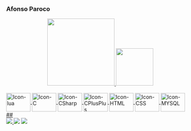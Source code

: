 ### Afonso Paroco

<div align="center">
  <a href="https://github.com/afonsoparoco">
  <img height="180em" src="https://github-readme-stats.vercel.app/api?username=afonsoparoco&show_icons=false&theme=dark&include_all_commits=true&count_private=true"/>
  <img height="100em" src="https://github-readme-stats.vercel.app/api/top-langs/?username=afonsoparoco&layout=compact&langs_count=7&theme=dark"/>
</div>
  
<div style="display: inline_block"><br>
  <img align="center" alt="Icon-lua" height="50" width="65" src="https://cdn.jsdelivr.net/gh/devicons/devicon/icons/lua/lua-original-wordmark.svg">
  <img align="center" alt="Icon-C" height="50" width="65" src="https://cdn.jsdelivr.net/gh/devicons/devicon/icons/c/c-original.svg">
  <img align="center" alt="Icon-CSharp" height="50" width="65" src="https://cdn.jsdelivr.net/gh/devicons/devicon/icons/csharp/csharp-original.svg">
  <img align="center" alt="Icon-CPlusPlus" height="50" width="65" src="https://cdn.jsdelivr.net/gh/devicons/devicon/icons/cplusplus/cplusplus-original.svg">
  <img align="center" alt="Icon-HTML" height="50" width="65" src="https://cdn.jsdelivr.net/gh/devicons/devicon/icons/html5/html5-original.svg">
  <img align="center" alt="Icon-CSS" height="50" width="65" src="https://cdn.jsdelivr.net/gh/devicons/devicon/icons/css3/css3-original.svg">
  <img align="center" alt="Icon-MYSQL" height="50" width="65" src="https://cdn.jsdelivr.net/gh/devicons/devicon/icons/mysql/mysql-original-wordmark.svg">

 </div>
 ##
 <div>
    <a href="https://discord.gg/!PAROCO#8332" target="_blank"><img src="https://img.shields.io/badge/Discord-7289DA?style=for-the-badge&logo=discord&logoColor=white" target="_blank">
    <a href = "mailto:afonsoparoco@gmail.com"><img src="https://img.shields.io/badge/Gmail-D14836?style=for-the-badge&logo=gmail&logoColor=white" target="_blank"></a>
    <a href="https://github.com/afonsoparoco" target="_blank"><img src="https://img.shields.io/badge/GitHub-100000?style=for-the-badge&logo=github&logoColor=white" target="_blank">

</div>
   
 
